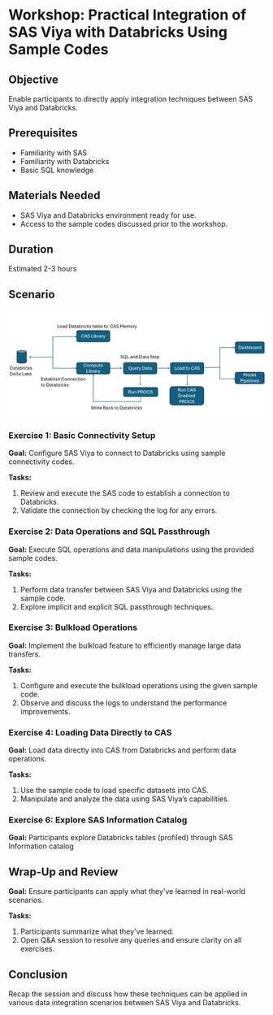 # Workshop: Practical Integration of SAS Viya with Databricks Using Sample Codes

## Objective
Enable participants to directly apply integration techniques between SAS Viya and Databricks.

## Prerequisites 
- Familiarity with SAS
- Familiarity with Databricks
- Basic SQL knowledge

## Materials Needed
- SAS Viya and Databricks environment ready for use.
- Access to the sample codes discussed prior to the workshop.

## Duration
Estimated 2-3 hours

## Scenario

<img src="data flow.png">

### Exercise 1: Basic Connectivity Setup
**Goal:** Configure SAS Viya to connect to Databricks using sample connectivity codes.

**Tasks:**
1. Review and execute the SAS code to establish a connection to Databricks.
2. Validate the connection by checking the log for any errors.

### Exercise 2: Data Operations and SQL Passthrough
**Goal:** Execute SQL operations and data manipulations using the provided sample codes.

**Tasks:**
1. Perform data transfer between SAS Viya and Databricks using the sample code.
2. Explore implicit and explicit SQL passthrough techniques.

### Exercise 3: Bulkload Operations
**Goal:** Implement the bulkload feature to efficiently manage large data transfers.

**Tasks:**
1. Configure and execute the bulkload operations using the given sample code.
2. Observe and discuss the logs to understand the performance improvements.

### Exercise 4: Loading Data Directly to CAS
**Goal:** Load data directly into CAS from Databricks and perform data operations.

**Tasks:**
1. Use the sample code to load specific datasets into CAS.
2. Manipulate and analyze the data using SAS Viya’s capabilities.

### Exercise 6: Explore SAS Information Catalog
**Goal:** Participants explore Databricks tables (profiled) through SAS Information catalog

## Wrap-Up and Review
**Goal:** Ensure participants can apply what they've learned in real-world scenarios.

**Tasks:**
1. Participants summarize what they've learned.
2. Open Q&A session to resolve any queries and ensure clarity on all exercises.

## Conclusion
Recap the session and discuss how these techniques can be applied in various data integration scenarios between SAS Viya and Databricks.


